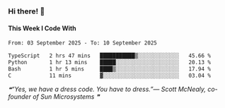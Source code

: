 ### Hi there! 👋

#### This Week I Code With
<!--START_SECTION:waka-->

```txt
From: 03 September 2025 - To: 10 September 2025

TypeScript   2 hrs 47 mins   ███████████▒░░░░░░░░░░░░░   45.66 %
Python       1 hr 13 mins    █████░░░░░░░░░░░░░░░░░░░░   20.13 %
Bash         1 hr 5 mins     ████▒░░░░░░░░░░░░░░░░░░░░   17.94 %
C            11 mins         ▓░░░░░░░░░░░░░░░░░░░░░░░░   03.04 %
```

<!--END_SECTION:waka-->

<!--STARTS_HERE_QUOTE_README-->
<i>❝“Yes, we have a dress code. You have to dress.”— Scott McNealy, co-founder of Sun Microsystems   ❞</i>
<!--ENDS_HERE_QUOTE_README-->
